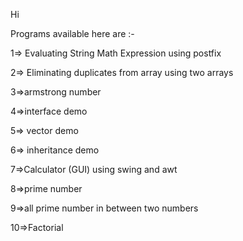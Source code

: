 Hi 

Programs available here are :-

1=> Evaluating String Math Expression using postfix 

2=> Eliminating duplicates from array using two arrays

3=>armstrong number

4=>interface demo

5=> vector demo

6=> inheritance demo

7=>Calculator (GUI) using swing and awt 

8=>prime number

9=>all prime number in between two numbers

10=>Factorial 

